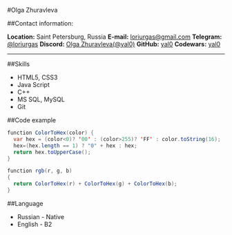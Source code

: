 #Olga Zhuravleva
<!-- --- -->
##Contact information:

**Location:** Saint Petersburg, Russia
**E-mail:** [loriurgas@gmail.com](mailto:loriurgas@gmail.com)
**Telegram:** [@loriurgas](https://t.me/loriurgas)
**Discord:** [Olga Zhuravleva(@yal0)](https://discordapp.com/users/847142556139388968/)
**GitHub:** [yal0](https://github.com/yal0/)
**Codewars:** [yal0](https://www.codewars.com/users/yal0)

---

<!-- ##About Me -->

##Skills
* HTML5, CSS3
* Java Script
* C++
* MS SQL, MySQL
* Git

##Code example

```Java Script
function ColorToHex(color) {
  var hex = (color<0)? '00' : (color>255)? 'FF' : color.toString(16);
  hex=(hex.length == 1) ? "0" + hex : hex;
  return hex.toUpperCase();
}

function rgb(r, g, b) 
{
  return ColorToHex(r) + ColorToHex(g) + ColorToHex(b);
}
```

<!-- ##Experience -->

<!-- ##Education -->

##Language
* Russian - Native
* English - B2